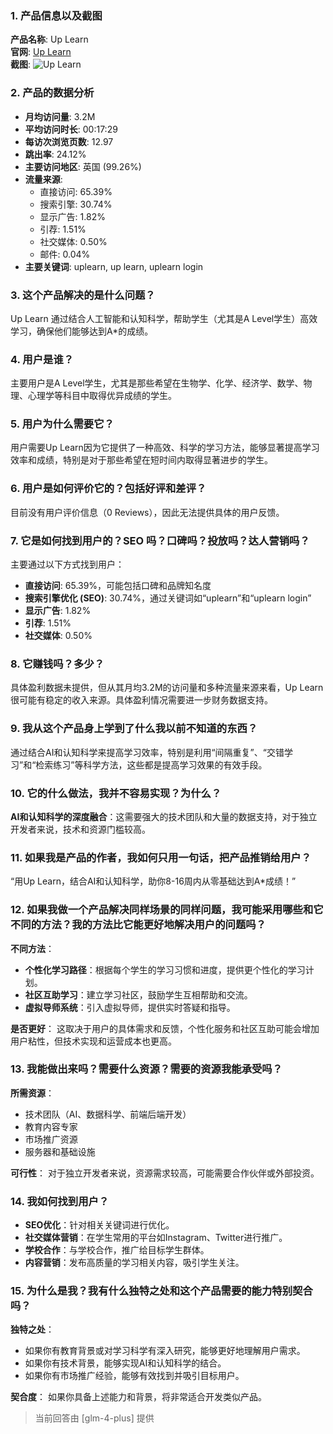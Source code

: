 ### 1. 产品信息以及截图

**产品名称**: Up Learn  
**官网**: [Up Learn](https://uplearn.co.uk)  
**截图**: ![Up Learn](https://cdn-images.toolify.ai/170349860533996718.jpg)

### 2. 产品的数据分析

- **月均访问量**: 3.2M
- **平均访问时长**: 00:17:29
- **每访次浏览页数**: 12.97
- **跳出率**: 24.12%
- **主要访问地区**: 英国 (99.26%)
- **流量来源**:
  - 直接访问: 65.39%
  - 搜索引擎: 30.74%
  - 显示广告: 1.82%
  - 引荐: 1.51%
  - 社交媒体: 0.50%
  - 邮件: 0.04%
- **主要关键词**: uplearn, up learn, uplearn login

### 3. 这个产品解决的是什么问题？

Up Learn 通过结合人工智能和认知科学，帮助学生（尤其是A Level学生）高效学习，确保他们能够达到A*的成绩。

### 4. 用户是谁？

主要用户是A Level学生，尤其是那些希望在生物学、化学、经济学、数学、物理、心理学等科目中取得优异成绩的学生。

### 5. 用户为什么需要它？

用户需要Up Learn因为它提供了一种高效、科学的学习方法，能够显著提高学习效率和成绩，特别是对于那些希望在短时间内取得显著进步的学生。

### 6. 用户是如何评价它的？包括好评和差评？

目前没有用户评价信息（0 Reviews），因此无法提供具体的用户反馈。

### 7. 它是如何找到用户的？SEO 吗？口碑吗？投放吗？达人营销吗？

主要通过以下方式找到用户：
- **直接访问**: 65.39%，可能包括口碑和品牌知名度
- **搜索引擎优化 (SEO)**: 30.74%，通过关键词如“uplearn”和“uplearn login”
- **显示广告**: 1.82%
- **引荐**: 1.51%
- **社交媒体**: 0.50%

### 8. 它赚钱吗？多少？

具体盈利数据未提供，但从其月均3.2M的访问量和多种流量来源来看，Up Learn很可能有稳定的收入来源。具体盈利情况需要进一步财务数据支持。

### 9. 我从这个产品身上学到了什么我以前不知道的东西？

通过结合AI和认知科学来提高学习效率，特别是利用“间隔重复”、“交错学习”和“检索练习”等科学方法，这些都是提高学习效果的有效手段。

### 10. 它的什么做法，我并不容易实现？为什么？

**AI和认知科学的深度融合**：这需要强大的技术团队和大量的数据支持，对于独立开发者来说，技术和资源门槛较高。

### 11. 如果我是产品的作者，我如何只用一句话，把产品推销给用户？

“用Up Learn，结合AI和认知科学，助你8-16周内从零基础达到A*成绩！”

### 12. 如果我做一个产品解决同样场景的同样问题，我可能采用哪些和它不同的方法？我的方法比它能更好地解决用户的问题吗？

**不同方法**：
- **个性化学习路径**：根据每个学生的学习习惯和进度，提供更个性化的学习计划。
- **社区互助学习**：建立学习社区，鼓励学生互相帮助和交流。
- **虚拟导师系统**：引入虚拟导师，提供实时答疑和指导。

**是否更好**：
这取决于用户的具体需求和反馈，个性化服务和社区互助可能会增加用户粘性，但技术实现和运营成本也更高。

### 13. 我能做出来吗？需要什么资源？需要的资源我能承受吗？

**所需资源**：
- 技术团队（AI、数据科学、前端后端开发）
- 教育内容专家
- 市场推广资源
- 服务器和基础设施

**可行性**：
对于独立开发者来说，资源需求较高，可能需要合作伙伴或外部投资。

### 14. 我如何找到用户？

- **SEO优化**：针对相关关键词进行优化。
- **社交媒体营销**：在学生常用的平台如Instagram、Twitter进行推广。
- **学校合作**：与学校合作，推广给目标学生群体。
- **内容营销**：发布高质量的学习相关内容，吸引学生关注。

### 15. 为什么是我？我有什么独特之处和这个产品需要的能力特别契合吗？

**独特之处**：
- 如果你有教育背景或对学习科学有深入研究，能够更好地理解用户需求。
- 如果你有技术背景，能够实现AI和认知科学的结合。
- 如果你有市场推广经验，能够有效找到并吸引目标用户。

**契合度**：
如果你具备上述能力和背景，将非常适合开发类似产品。

> 当前回答由 [glm-4-plus] 提供